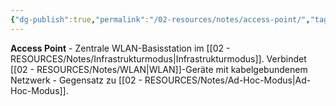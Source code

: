 ```yaml
---
{"dg-publish":true,"permalink":"/02-resources/notes/access-point/","tags":["wlan/zentral","funk/basisstation"],"noteIcon":"","updated":"2025-08-27T15:03:19.682+02:00"}
---
```



**Access Point** - Zentrale WLAN-Basisstation im [[02 - RESOURCES/Notes/Infrastrukturmodus\|Infrastrukturmodus]].
Verbindet [[02 - RESOURCES/Notes/WLAN\|WLAN]]-Geräte mit kabelgebundenem Netzwerk - Gegensatz zu [[02 - RESOURCES/Notes/Ad-Hoc-Modus\|Ad-Hoc-Modus]].